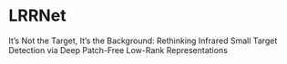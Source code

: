 # LRRNet
It’s Not the Target, It’s the Background: Rethinking Infrared Small Target Detection via Deep Patch-Free Low-Rank Representations

